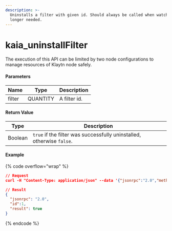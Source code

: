 ```yaml
---
description: >-
  Uninstalls a filter with given id. Should always be called when watch is no
  longer needed.
---
```


# kaia\_uninstallFilter

The execution of this API can be limited by two node configurations to manage resources of Klaytn node safely.

#### **Parameters**

| Name   | Type     | Description  |
| ------ | -------- | ------------ |
| filter | QUANTITY | A filter id. |

#### **Return Value**

| Type    | Description                                                           |
| ------- | --------------------------------------------------------------------- |
| Boolean | `true` if the filter was successfully uninstalled, otherwise `false`. |

#### Example

{% code overflow="wrap" %}
```json
// Request
curl -H "Content-Type: application/json" --data '{"jsonrpc":"2.0","method":"kaia_uninstallFilter","params":["0xb"],"id":73}' http://kaia.blockpi.network/v1/rpc/your-api-key

// Result
{
  "jsonrpc": "2.0",
  "id":1,
  "result": true
}
```
{% endcode %}
